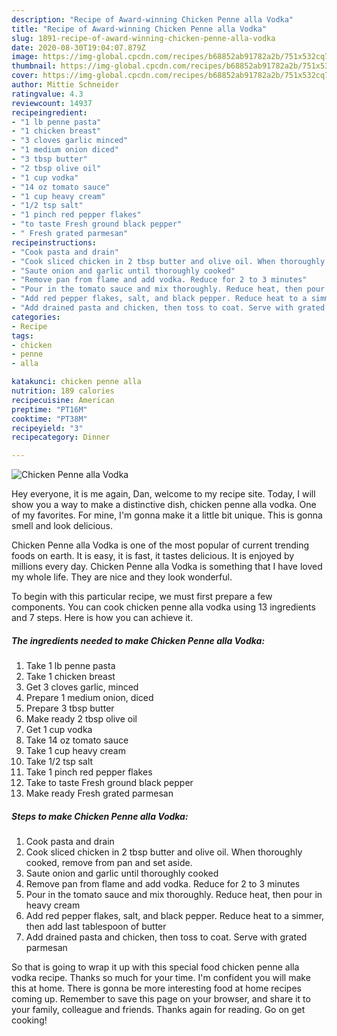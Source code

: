 ```yaml
---
description: "Recipe of Award-winning Chicken Penne alla Vodka"
title: "Recipe of Award-winning Chicken Penne alla Vodka"
slug: 1891-recipe-of-award-winning-chicken-penne-alla-vodka
date: 2020-08-30T19:04:07.879Z
image: https://img-global.cpcdn.com/recipes/b68852ab91782a2b/751x532cq70/chicken-penne-alla-vodka-recipe-main-photo.jpg
thumbnail: https://img-global.cpcdn.com/recipes/b68852ab91782a2b/751x532cq70/chicken-penne-alla-vodka-recipe-main-photo.jpg
cover: https://img-global.cpcdn.com/recipes/b68852ab91782a2b/751x532cq70/chicken-penne-alla-vodka-recipe-main-photo.jpg
author: Mittie Schneider
ratingvalue: 4.3
reviewcount: 14937
recipeingredient:
- "1 lb penne pasta"
- "1 chicken breast"
- "3 cloves garlic minced"
- "1 medium onion diced"
- "3 tbsp butter"
- "2 tbsp olive oil"
- "1 cup vodka"
- "14 oz tomato sauce"
- "1 cup heavy cream"
- "1/2 tsp salt"
- "1 pinch red pepper flakes"
- "to taste Fresh ground black pepper"
- " Fresh grated parmesan"
recipeinstructions:
- "Cook pasta and drain"
- "Cook sliced chicken in 2 tbsp butter and olive oil. When thoroughly cooked, remove from pan and set aside."
- "Saute onion and garlic until thoroughly cooked"
- "Remove pan from flame and add vodka. Reduce for 2 to 3 minutes"
- "Pour in the tomato sauce and mix thoroughly. Reduce heat, then pour in heavy cream"
- "Add red pepper flakes, salt, and black pepper. Reduce heat to a simmer, then add last tablespoon of butter"
- "Add drained pasta and chicken, then toss to coat. Serve with grated parmesan"
categories:
- Recipe
tags:
- chicken
- penne
- alla

katakunci: chicken penne alla 
nutrition: 189 calories
recipecuisine: American
preptime: "PT16M"
cooktime: "PT38M"
recipeyield: "3"
recipecategory: Dinner

---
```



![Chicken Penne alla Vodka](https://img-global.cpcdn.com/recipes/b68852ab91782a2b/751x532cq70/chicken-penne-alla-vodka-recipe-main-photo.jpg)

Hey everyone, it is me again, Dan, welcome to my recipe site. Today, I will show you a way to make a distinctive dish, chicken penne alla vodka. One of my favorites. For mine, I'm gonna make it a little bit unique. This is gonna smell and look delicious.

Chicken Penne alla Vodka is one of the most popular of current trending foods on earth. It is easy, it is fast, it tastes delicious. It is enjoyed by millions every day. Chicken Penne alla Vodka is something that I have loved my whole life. They are nice and they look wonderful.




To begin with this particular recipe, we must first prepare a few components. You can cook chicken penne alla vodka using 13 ingredients and 7 steps. Here is how you can achieve it.

<!--inarticleads1-->

##### The ingredients needed to make Chicken Penne alla Vodka:

1. Take 1 lb penne pasta
1. Take 1 chicken breast
1. Get 3 cloves garlic, minced
1. Prepare 1 medium onion, diced
1. Prepare 3 tbsp butter
1. Make ready 2 tbsp olive oil
1. Get 1 cup vodka
1. Take 14 oz tomato sauce
1. Take 1 cup heavy cream
1. Take 1/2 tsp salt
1. Take 1 pinch red pepper flakes
1. Take to taste Fresh ground black pepper
1. Make ready  Fresh grated parmesan




<!--inarticleads2-->

##### Steps to make Chicken Penne alla Vodka:

1. Cook pasta and drain
1. Cook sliced chicken in 2 tbsp butter and olive oil. When thoroughly cooked, remove from pan and set aside.
1. Saute onion and garlic until thoroughly cooked
1. Remove pan from flame and add vodka. Reduce for 2 to 3 minutes
1. Pour in the tomato sauce and mix thoroughly. Reduce heat, then pour in heavy cream
1. Add red pepper flakes, salt, and black pepper. Reduce heat to a simmer, then add last tablespoon of butter
1. Add drained pasta and chicken, then toss to coat. Serve with grated parmesan




So that is going to wrap it up with this special food chicken penne alla vodka recipe. Thanks so much for your time. I'm confident you will make this at home. There is gonna be more interesting food at home recipes coming up. Remember to save this page on your browser, and share it to your family, colleague and friends. Thanks again for reading. Go on get cooking!
